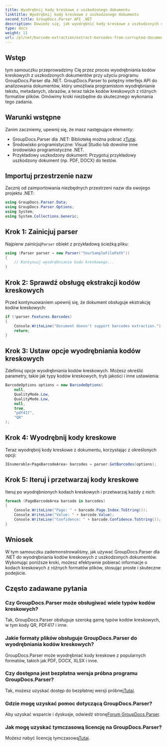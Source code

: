 ```yaml
---
title: Wyodrębnij kody kreskowe z uszkodzonego dokumentu
linktitle: Wyodrębnij kody kreskowe z uszkodzonego dokumentu
second_title: GroupDocs.Parser API .NET
description: Dowiedz się, jak wyodrębnić kody kreskowe z uszkodzonych dokumentów za pomocą GroupDocs.Parser dla .NET. Obszerny samouczek z instrukcjami krok po kroku.
type: docs
weight: 11
url: /pl/net/barcode-extraction/extract-barcodes-from-corrupted-document/
---
```

## Wstęp
tym samouczku przeprowadzimy Cię przez proces wyodrębniania kodów kreskowych z uszkodzonych dokumentów przy użyciu programu GroupDocs.Parser dla .NET. GroupDocs.Parser to potężny interfejs API do analizowania dokumentów, który umożliwia programistom wyodrębnianie tekstu, metadanych, obrazów, a teraz także kodów kreskowych z różnych formatów plików. Omówimy kroki niezbędne do skutecznego wykonania tego zadania.
## Warunki wstępne
Zanim zaczniemy, upewnij się, że masz następujące elementy:
-  GroupDocs.Parser dla .NET: Bibliotekę można pobrać z[Tutaj](https://releases.groupdocs.com/parser/net/).
- Środowisko programistyczne: Visual Studio lub dowolne inne środowisko programistyczne .NET.
- Przykładowy uszkodzony dokument: Przygotuj przykładowy uszkodzony dokument (np. PDF, DOCX) do testów.

## Importuj przestrzenie nazw
Zacznij od zaimportowania niezbędnych przestrzeni nazw dla swojego projektu .NET:
```csharp
using GroupDocs.Parser.Data;
using GroupDocs.Parser.Options;
using System;
using System.Collections.Generic;
```
## Krok 1: Zainicjuj parser
 Najpierw zainicjuj`Parser` obiekt z przykładową ścieżką pliku:
```csharp
using (Parser parser = new Parser("YourSampleFilePath"))
{
    // Kontynuuj wyodrębnianie kodu kreskowego...
}
```
## Krok 2: Sprawdź obsługę ekstrakcji kodów kreskowych
Przed kontynuowaniem upewnij się, że dokument obsługuje ekstrakcję kodów kreskowych:
```csharp
if (!parser.Features.Barcodes)
{
    Console.WriteLine("Document doesn't support barcodes extraction.");
    return;
}
```
## Krok 3: Ustaw opcje wyodrębniania kodów kreskowych
Zdefiniuj opcje wyodrębniania kodów kreskowych. Możesz określić parametry, takie jak typy kodów kreskowych, tryb jakości i inne ustawienia:
```csharp
BarcodeOptions options = new BarcodeOptions(
    null,
    QualityMode.Low,
    QualityMode.Low,
    null,
    true,
    "pdf417",
    "QR"
);
```
## Krok 4: Wyodrębnij kody kreskowe
Teraz wyodrębnij kody kreskowe z dokumentu, korzystając z określonych opcji:
```csharp
IEnumerable<PageBarcodeArea> barcodes = parser.GetBarcodes(options);
```
## Krok 5: Iteruj i przetwarzaj kody kreskowe
Iteruj po wyodrębnionych kodach kreskowych i przetwarzaj każdy z nich:
```csharp
foreach (PageBarcodeArea barcode in barcodes)
{
    Console.WriteLine("Page: " + barcode.Page.Index.ToString());
    Console.WriteLine("Value: " + barcode.Value);
    Console.WriteLine("Confidence: " + barcode.Confidence.ToString());
}
```

## Wniosek
W tym samouczku zademonstrowaliśmy, jak używać GroupDocs.Parser dla .NET do wyodrębniania kodów kreskowych z uszkodzonych dokumentów. Wykonując poniższe kroki, możesz efektywnie pobierać informacje o kodach kreskowych z różnych formatów plików, stosując proste i skuteczne podejście.

## Często zadawane pytania
### Czy GroupDocs.Parser może obsługiwać wiele typów kodów kreskowych?
Tak, GroupDocs.Parser obsługuje szeroką gamę typów kodów kreskowych, w tym kody QR, PDF417 i inne.
### Jakie formaty plików obsługuje GroupDocs.Parser do wyodrębniania kodów kreskowych?
GroupDocs.Parser może wyodrębniać kody kreskowe z popularnych formatów, takich jak PDF, DOCX, XLSX i inne.
### Czy dostępna jest bezpłatna wersja próbna programu GroupDocs.Parser?
 Tak, możesz uzyskać dostęp do bezpłatnej wersji próbnej[Tutaj](https://releases.groupdocs.com/).
### Gdzie mogę uzyskać pomoc dotyczącą GroupDocs.Parser?
 Aby uzyskać wsparcie i dyskusje, odwiedź stronę[Forum GroupDocs.Parser](https://forum.groupdocs.com/c/parser/17).
### Jak mogę uzyskać tymczasową licencję na GroupDocs.Parser?
 Możesz nabyć licencję tymczasową[Tutaj](https://purchase.groupdocs.com/temporary-license/).